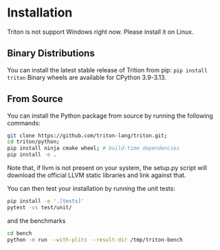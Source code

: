 # Installation

Triton is not support Windows right now. Please install it on Linux.

## Binary Distributions

You can install the latest stable release of Trition from pip:
`pip install triton`
Binary wheels are available for CPython 3.9-3.13.

## From Source

You can install the Python package from source by running the following commands:

```sh
git clone https://github.com/triton-lang/triton.git;
cd triton/python;
pip install ninja cmake wheel; # build-time dependencies
pip install -e .
```

Note that, if llvm is not present on your system, the setup.py script will download the official LLVM static libraries and link against that.

You can then test your installation by running the unit tests:
```sh
pip install -e '.[tests]'
pytest -vs test/unit/
```

and the benchmarks

```sh
cd bench
python -m run --with-plits --result-dir /tmp/triton-bench
```
